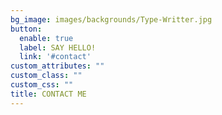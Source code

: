 ```yaml
---
bg_image: images/backgrounds/Type-Writter.jpg
button:
  enable: true
  label: SAY HELLO!
  link: '#contact'
custom_attributes: ""
custom_class: ""
custom_css: ""
title: CONTACT ME 
---
```

